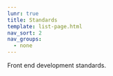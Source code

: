 ```yaml
---
lunr: true
title: Standards
template: list-page.html
nav_sort: 2
nav_groups:
  - none
---
```


Front end development standards.